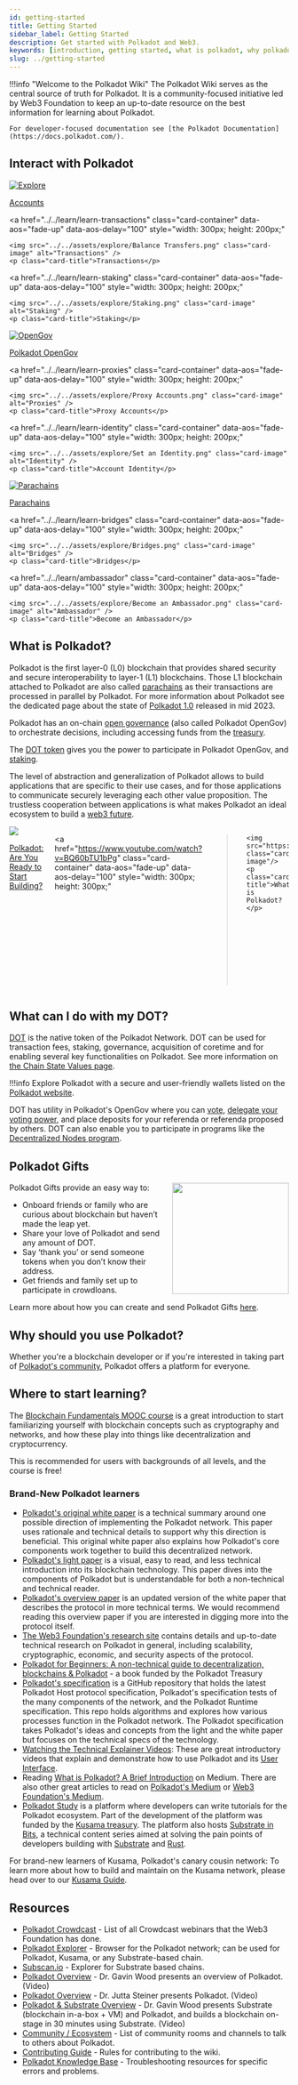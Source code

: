 ```yaml
---
id: getting-started
title: Getting Started
sidebar_label: Getting Started
description: Get started with Polkadot and Web3.
keywords: [introduction, getting started, what is polkadot, why polkadot]
slug: ../getting-started
---
```


!!!info "Welcome to the Polkadot Wiki"
    The Polkadot Wiki serves as the central source of truth for Polkadot. It is a community-focused
    initiative led by Web3 Foundation to keep an up-to-date resource on the best information for learning about Polkadot.

    For developer-focused documentation see [the Polkadot Documentation](https://docs.polkadot.com/).
    
## Interact with Polkadot

<div class="row">
  <!-- Card 1 -->
  <a 
    href="../../learn/learn-accounts" 
    class="card-container" 
    data-aos="fade-up" 
    data-aos-delay="100" 
    style="width: 300px; height: 200px;"
  >
    <img src="../../assets/explore/Creating an account.png" class="card-image" alt="Explore" />
    <p class="card-title">Accounts</p>
  </a>

  <!-- Card 2 -->
  <a 
    href="../../learn/learn-transactions" 
    class="card-container" 
    data-aos="fade-up" 
    data-aos-delay="100" 
    style="width: 300px; height: 200px;"
  >
    <img src="../../assets/explore/Balance Transfers.png" class="card-image" alt="Transactions" />
    <p class="card-title">Transactions</p>
  </a>

  <!-- Card 3 -->
  <a 
    href="../../learn/learn-staking" 
    class="card-container" 
    data-aos="fade-up" 
    data-aos-delay="100" 
    style="width: 300px; height: 200px;"
  >
    <img src="../../assets/explore/Staking.png" class="card-image" alt="Staking" />
    <p class="card-title">Staking</p>
  </a>
</div>

<div class="row">
  <!-- Card 1 -->
  <a 
    href="../../learn/learn-polkadot-opengov" 
    class="card-container" 
    data-aos="fade-up" 
    data-aos-delay="100" 
    style="width: 300px; height: 200px;"
  >
    <img src="../../assets/explore/Polkadot OpenGov.png" class="card-image" alt="OpenGov" />
    <p class="card-title">Polkadot OpenGov</p>
  </a>

  <!-- Card 2 -->
  <a 
    href="../../learn/learn-proxies" 
    class="card-container" 
    data-aos="fade-up" 
    data-aos-delay="100" 
    style="width: 300px; height: 200px;"
  >
    <img src="../../assets/explore/Proxy Accounts.png" class="card-image" alt="Proxies" />
    <p class="card-title">Proxy Accounts</p>
  </a>

  <!-- Card 3 -->
  <a 
    href="../../learn/learn-identity" 
    class="card-container" 
    data-aos="fade-up" 
    data-aos-delay="100" 
    style="width: 300px; height: 200px;"
  >
    <img src="../../assets/explore/Set an Identity.png" class="card-image" alt="Identity" />
    <p class="card-title">Account Identity</p>
  </a>
</div>

<div class="row">
  <!-- Card 1 -->
  <a 
    href="../../learn/learn-parachains" 
    class="card-container" 
    data-aos="fade-up" 
    data-aos-delay="100" 
    style="width: 300px; height: 200px;"
  >
    <img src="../../assets/explore/Parachains.png" class="card-image" alt="Parachains" />
    <p class="card-title">Parachains</p>
  </a>

  <!-- Card 2 -->
  <a 
    href="../../learn/learn-bridges" 
    class="card-container" 
    data-aos="fade-up" 
    data-aos-delay="100" 
    style="width: 300px; height: 200px;"
  >
    <img src="../../assets/explore/Bridges.png" class="card-image" alt="Bridges" />
    <p class="card-title">Bridges</p>
  </a>

  <!-- Card 3 -->
  <a 
    href="../../learn/ambassador" 
    class="card-container" 
    data-aos="fade-up" 
    data-aos-delay="100" 
    style="width: 300px; height: 200px;"
  >
    <img src="../../assets/explore/Become an Ambassador.png" class="card-image" alt="Ambassador" />
    <p class="card-title">Become an Ambassador</p>
  </a>
</div>

## What is Polkadot?

Polkadot is the first layer-0 (L0) blockchain that provides shared security and secure
interoperability to layer-1 (L1) blockchains. Those L1 blockchain attached to Polkadot are also
called [parachains](../learn/learn-parachains.md) as their transactions are processed in parallel by
Polkadot. For more information about Polkadot see the dedicated page about the state of
[Polkadot 1.0](./polkadot-v1.md) released in mid 2023.

Polkadot has an on-chain [open governance](../learn/learn-polkadot-opengov.md) (also called Polkadot
OpenGov) to orchestrate decisions, including accessing funds from the
[treasury](../explore/funding/learn-polkadot-opengov-treasury.md).

The [DOT token](../learn/learn-DOT.md) gives you the power to participate in Polkadot OpenGov, and
[staking](../learn/learn-staking.md).

The level of abstraction and generalization of Polkadot allows to build applications that are
specific to their use cases, and for those applications to communicate securely leveraging each
other value proposition. The trustless cooperation between applications is what makes Polkadot an
ideal ecosystem to build a [web3 future](./web3-and-polkadot.md).

<div class="row" style="display: flex; gap: 20px; justify-content: center;">
  <!-- Card 1 -->
  <a 
    href="https://www.youtube.com/watch?v=_-k0xkooSlA" 
    class="card-container" 
    data-aos="fade-up" 
    data-aos-delay="100" 
    style="width: 300px; height: 300px;"
  >
    <img src="https://img.youtube.com/vi/_-k0xkooSlA/0.jpg" class="card-image"/>
    <p class="card-title">Polkadot: Are You Ready to Start Building?</p>
  </a>

  <!-- Card 2 -->
  <a 
    href="https://www.youtube.com/watch?v=BQ60bTU1bPg" 
    class="card-container" 
    data-aos="fade-up" 
    data-aos-delay="100" 
    style="width: 300px; height: 300px;"
  >
    <img src="https://img.youtube.com/vi/BQ60bTU1bPg/0.jpg" class="card-image"/>
    <p class="card-title">What is Polkadot?</p>
  </a>
</div>

## What can I do with my DOT?

[DOT](../learn/learn-DOT.md) is the native token of the Polkadot Network. DOT can be used for
transaction fees, staking, governance, acquisition of coretime and for enabling several key
functionalities on Polkadot. See more information on
[the Chain State Values page](./chain-state-values.md).

!!!info
    Explore Polkadot with a secure and user-friendly wallets listed on the [Polkadot website](https://www.polkadot.network/ecosystem/wallets/).



DOT has utility in Polkadot's OpenGov where you can
[vote](../learn/learn-polkadot-opengov.md#voting-on-a-referendum),
[delegate your voting power](../learn/learn-polkadot-opengov.md#multirole-delegation), and place
deposits for your referenda or referenda proposed by others. DOT can also enable you to participate
in programs like the [Decentralized Nodes program](https://nodes.web3.foundation/).

## Polkadot Gifts

<img align="right" src="../../assets/explore/Gift.png" width="210" height="200"/>

Polkadot Gifts provide an easy way to:

- Onboard friends or family who are curious about blockchain but haven’t made the leap yet.
- Share your love of Polkadot and send any amount of DOT.
- Say ‘thank you’ or send someone tokens when you don’t know their address.
- Get friends and family set up to participate in crowdloans.

Learn more about how you can create and send Polkadot Gifts
[here](https://polkadot.network/blog/introducing-polkadot-kusama-gifts/).

## Why should you use Polkadot?

Whether you're a blockchain developer or if you're interested in taking part of
[Polkadot's community](../explore/programs/ambassadors.md), Polkadot offers a
platform for everyone.

## Where to start learning?

The
[Blockchain Fundamentals MOOC course](https://mooc.web3.foundation/course/blockchain-fundamentals/)
is a great introduction to start familiarizing yourself with blockchain concepts such as
cryptography and networks, and how these play into things like decentralization and cryptocurrency.

This is recommended for users with backgrounds of all levels, and the course is free!

### Brand-New Polkadot learners

- [Polkadot's original white paper](https://polkadot.com/papers/Polkadot-whitepaper.pdf) is a technical
  summary around one possible direction of implementing the Polkadot network. This paper uses
  rationale and technical details to support why this direction is beneficial. This original white
  paper also explains how Polkadot's core components work together to build this decentralized
  network.
- [Polkadot's light paper](https://polkadot.com/papers/Polkadot-lightpaper.pdf) is a visual, easy to
  read, and less technical introduction into its blockchain technology. This paper dives into the
  components of Polkadot but is understandable for both a non-technical and technical reader.
- [Polkadot's overview paper](https://arxiv.org/abs/2005.13456) is an updated version of the white
  paper that describes the protocol in more technical terms. We would recommend reading this
  overview paper if you are interested in digging more into the protocol itself.
- [The Web3 Foundation's research site](https://research.web3.foundation/) contains details and
  up-to-date technical research on Polkadot in general, including scalability, cryptographic,
  economic, and security aspects of the protocol.
- [Polkadot for Beginners: A non-technical guide to decentralization, blockchains & Polkadot](https://linktr.ee/polkadotbook) -
  a book funded by the Polkadot Treasury
- [Polkadot's specification](https://github.com/w3f/polkadot-spec) is a GitHub repository that holds
  the latest Polkadot Host protocol specification, Polkadot's specification tests of the many
  components of the network, and the Polkadot Runtime specification. This repo holds algorithms and
  explores how various processes function in the Polkadot network. The Polkadot specification takes
  Polkadot's ideas and concepts from the light and the white paper but focuses on the technical
  specs of the technology.
- [Watching the Technical Explainer Videos](https://www.youtube.com/playlist?list=PLOyWqupZ-WGuAuS00rK-pebTMAOxW41W8):
  These are great introductory videos that explain and demonstrate how to use Polkadot and its
  [User Interface](https://polkadot.js.org/apps/).
- Reading
  [What is Polkadot? A Brief Introduction](https://medium.com/polkadot-network/what-is-polkadot-a-brief-introduction-ca3eac9ddca5)
  on Medium. There are also other great articles to read on
  [Polkadot's Medium](https://medium.com/polkadot-network) or
  [Web3 Foundation's Medium](https://medium.com/web3foundation).
- [Polkadot Study](https://polkadot.study/) is a platform where developers can write tutorials for
  the Polkadot ecosystem. Part of the development of the platform was funded by the
  [Kusama treasury](https://kusama.subsquare.io/referenda/102). The platform also hosts
  [Substrate in Bits](https://polkadot.study/tutorials/substrate-in-bits/), a technical content
  series aimed at solving the pain points of developers building with
  [Substrate](https://substrate.io/) and [Rust](https://www.rust-lang.org/).

For brand-new learners of Kusama, Polkadot's canary cousin network: To learn more about how to build
and maintain on the Kusama network, please head over to our
[Kusama Guide](https://guide.kusama.network/).

## Resources

- [Polkadot Crowdcast](https://www.crowdcast.io/polkadot) - List of all Crowdcast webinars that the
  Web3 Foundation has done.
- [Polkadot Explorer](https://polkadot.js.org/apps/#/explorer) - Browser for the Polkadot network;
  can be used for Polkadot, Kusama, or any Substrate-based chain.
- [Subscan.io](https://subscan.io) - Explorer for Substrate based chains.
- [Polkadot Overview](https://youtu.be/lIghiCmHz0U) - Dr. Gavin Wood presents an overview of
  Polkadot. (Video)
- [Polkadot Overview](https://techcrunch.com/video/fireside-chat-with-jutta-steiner-parity-technologies/) -
  Dr. Jutta Steiner presents Polkadot. (Video)
- [Polkadot & Substrate Overview](https://www.youtube.com/watch?v=0IoUZdDi5Is&feature=youtu.be) -
  Dr. Gavin Wood presents Substrate (blockchain in-a-box + VM) and Polkadot, and builds a blockchain
  on-stage in 30 minutes using Substrate. (Video)
- [Community / Ecosystem](./community-and-contributors/community.md) - List of community rooms and channels to talk to others
  about Polkadot.
- [Contributing Guide](./community-and-contributors/contributing.md) - Rules for contributing to the wiki.
- [Polkadot Knowledge Base](https://support.polkadot.network/) - Troubleshooting resources for
  specific errors and problems.
